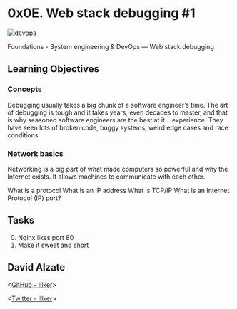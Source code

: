 # 0x0E. Web stack debugging #1


![devops](https://s3.amazonaws.com/intranet-projects-files/holbertonschool-sysadmin_devops/271/B4eeypV.jpg)


  Foundations - System engineering & DevOps ― Web stack debugging

## Learning Objectives

### Concepts

Debugging usually takes a big chunk of a software engineer’s time. The art of debugging is tough and it takes years, even decades to master, and that is why seasoned software engineers are the best at it… experience. They have seen lots of broken code, buggy systems, weird edge cases and race conditions.

### Network basics

Networking is a big part of what made computers so powerful and why the Internet exists. It allows machines to communicate with each other.

What is a protocol
What is an IP address
What is TCP/IP
What is an Internet Protocol (IP) port?


## Tasks

0. Nginx likes port 80
1. Make it sweet and short



## David Alzate 

<[GitHub - Illker](https://github.com/illker)>

<[Twitter - Illker](https://twitter.com/illker)>
